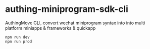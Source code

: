 # authing-miniprogram-sdk-cli

AuthingMove CLI, convert wechat miniprogram syntax into into multi platform miniapps & frameworks & quickapp

```
npm run dev
npm run prod
```
